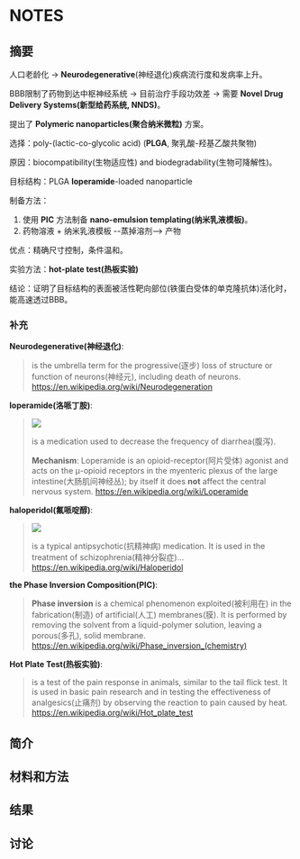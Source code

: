 # NOTES

## 摘要

人口老龄化 -> **Neurodegenerative**(神经退化)疾病流行度和发病率上升。

BBB限制了药物到达中枢神经系统 -> 目前治疗手段功效差 -> 需要 **Novel Drug Delivery Systems(新型给药系统, NNDS)**。

提出了 **Polymeric nanoparticles(聚合纳米微粒)** 方案。

选择：poly-(lactic-co-glycolic acid) (**PLGA**, 聚乳酸-羟基乙酸共聚物)

原因：biocompatibility(生物适应性) and biodegradability(生物可降解性)。

目标结构：PLGA **loperamide**-loaded nanoparticle

制备方法：

1. 使用 **PIC** 方法制备 **nano-emulsion templating(纳米乳液模板)**。
2. 药物溶液 + 纳米乳液模板 --蒸掉溶剂--> 产物

优点：精确尺寸控制，条件温和。

实验方法：**hot-plate test(热板实验)**

结论：证明了目标结构的表面被活性靶向部位(铁蛋白受体的单克隆抗体)活化时，能高速透过BBB。

### 补充

**Neurodegenerative(神经退化)**:

> is the umbrella term for the progressive(逐步) loss of structure or function of neurons(神经元), including death of neurons.
> https://en.wikipedia.org/wiki/Neurodegeneration

**loperamide(洛哌丁胺)**:

> ![][1]
> 
> is a medication used to decrease the frequency of diarrhea(腹泻).
> 
> **Mechanism**: Loperamide is an opioid-receptor(阿片受体) agonist and acts on the μ-opioid receptors in the myenteric plexus of the large intestine(大肠肌间神经丛); by itself it does **not** affect the central nervous system.
> https://en.wikipedia.org/wiki/Loperamide

**haloperidol(氟哌啶醇)**:

> ![][2]
> 
> is a typical antipsychotic(抗精神病) medication. It is used in the treatment of schizophrenia(精神分裂症)...
> https://en.wikipedia.org/wiki/Haloperidol

**the Phase Inversion Composition(PIC)**:

> **Phase inversion** is a chemical phenomenon exploited(被利用在) in the fabrication(制造) of artificial(人工) membranes(膜). It is performed by removing the solvent from a liquid-polymer solution, leaving a porous(多孔), solid membrane.
> https://en.wikipedia.org/wiki/Phase_inversion_(chemistry)

**Hot Plate Test(热板实验)**:

> is a test of the pain response in animals, similar to the tail flick test. It is used in basic pain research and in testing the effectiveness of analgesics(止痛剂) by observing the reaction to pain caused by heat.
> https://en.wikipedia.org/wiki/Hot_plate_test

## 简介



## 材料和方法



## 结果



## 讨论


  [1]: https://upload.wikimedia.org/wikipedia/commons/thumb/1/12/Loperamide.svg/500px-Loperamide.svg.png
  [2]: https://upload.wikimedia.org/wikipedia/commons/thumb/9/95/Haloperidol2DACS2.svg/500px-Haloperidol2DACS2.svg.png